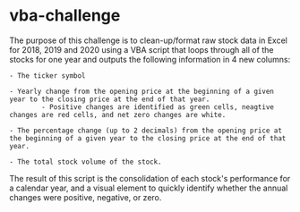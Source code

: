 # vba-challenge

The purpose of this challenge is to clean-up/format raw stock data in Excel for 2018, 2019 and 2020 using a VBA script that loops through all of the stocks for one year and outputs the following information in 4 new columns:

    - The ticker symbol

    - Yearly change from the opening price at the beginning of a given year to the closing price at the end of that year. 
            - Positive changes are identified as green cells, neagtive changes are red cells, and net zero changes are white.

    - The percentage change (up to 2 decimals) from the opening price at the beginning of a given year to the closing price at the end of that year.

    - The total stock volume of the stock.
 
 The result of this script is the consolidation of each stock's performance for a calendar year, and a visual element to quickly identify whether the annual changes were positive, negative, or zero.
 
 
